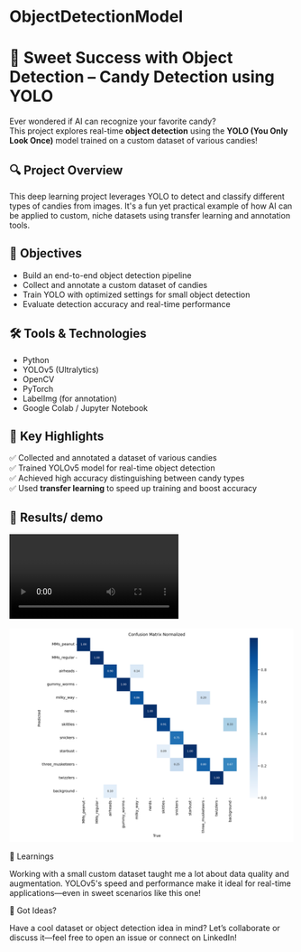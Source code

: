 # ObjectDetectionModel

# 🍬 Sweet Success with Object Detection – Candy Detection using YOLO

Ever wondered if AI can recognize your favorite candy?  
This project explores real-time **object detection** using the **YOLO (You Only Look Once)** model trained on a custom dataset of various candies!

## 🔍 Project Overview

This deep learning project leverages YOLO to detect and classify different types of candies from images. It's a fun yet practical example of how AI can be applied to custom, niche datasets using transfer learning and annotation tools.

## 🎯 Objectives

- Build an end-to-end object detection pipeline
- Collect and annotate a custom dataset of candies
- Train YOLO with optimized settings for small object detection
- Evaluate detection accuracy and real-time performance

## 🛠️ Tools & Technologies

- Python
- YOLOv5 (Ultralytics)
- OpenCV
- PyTorch
- LabelImg (for annotation)
- Google Colab / Jupyter Notebook


## 🧠 Key Highlights

✅ Collected and annotated a dataset of various candies  
✅ Trained YOLOv5 model for real-time object detection  
✅ Achieved high accuracy distinguishing between candy types  
✅ Used **transfer learning** to speed up training and boost accuracy

## 🚀 Results/ demo
<video controls src="object_detection_video-1.mp4" title="Demo"></video>

![alt text](confusion_matrix_normalized.png)

🧠 Learnings

Working with a small custom dataset taught me a lot about data quality and augmentation.
YOLOv5's speed and performance make it ideal for real-time applications—even in sweet scenarios like this one!

🤔 Got Ideas?

Have a cool dataset or object detection idea in mind? Let’s collaborate or discuss it—feel free to open an issue or connect on LinkedIn!


